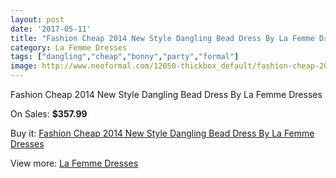 ```yaml
---
layout: post
date: '2017-05-11'
title: "Fashion Cheap 2014 New Style Dangling Bead Dress By La Femme Dresses"
category: La Femme Dresses
tags: ["dangling","cheap","bonny","party","formal"]
image: http://www.neoformal.com/12050-thickbox_default/fashion-cheap-2014-new-style-dangling-bead-dress-by-la-femme-dresses.jpg
---
```

Fashion Cheap 2014 New Style Dangling Bead Dress By La Femme Dresses

On Sales: **$357.99**
<a href="https://www.neoformal.com/en/la-femme-dresses-2014/4304-fashion-cheap-2014-new-style-dangling-bead-dress-by-la-femme-dresses.html"><amp-img layout="responsive" width="600" height="600" src="//www.neoformal.com/12050-thickbox_default/fashion-cheap-2014-new-style-dangling-bead-dress-by-la-femme-dresses.jpg" alt="Fashion Cheap 2014 New Style Dangling Bead Dress By La Femme Dresses 0" /></a>
<a href="https://www.neoformal.com/en/la-femme-dresses-2014/4304-fashion-cheap-2014-new-style-dangling-bead-dress-by-la-femme-dresses.html"><amp-img layout="responsive" width="600" height="600" src="//www.neoformal.com/12052-thickbox_default/fashion-cheap-2014-new-style-dangling-bead-dress-by-la-femme-dresses.jpg" alt="Fashion Cheap 2014 New Style Dangling Bead Dress By La Femme Dresses 1" /></a>
<a href="https://www.neoformal.com/en/la-femme-dresses-2014/4304-fashion-cheap-2014-new-style-dangling-bead-dress-by-la-femme-dresses.html"><amp-img layout="responsive" width="600" height="600" src="//www.neoformal.com/12051-thickbox_default/fashion-cheap-2014-new-style-dangling-bead-dress-by-la-femme-dresses.jpg" alt="Fashion Cheap 2014 New Style Dangling Bead Dress By La Femme Dresses 2" /></a>

Buy it: [Fashion Cheap 2014 New Style Dangling Bead Dress By La Femme Dresses](https://www.neoformal.com/en/la-femme-dresses-2014/4304-fashion-cheap-2014-new-style-dangling-bead-dress-by-la-femme-dresses.html "Fashion Cheap 2014 New Style Dangling Bead Dress By La Femme Dresses")

View more: [La Femme Dresses](https://www.neoformal.com/en/56-la-femme-dresses-2014 "La Femme Dresses")